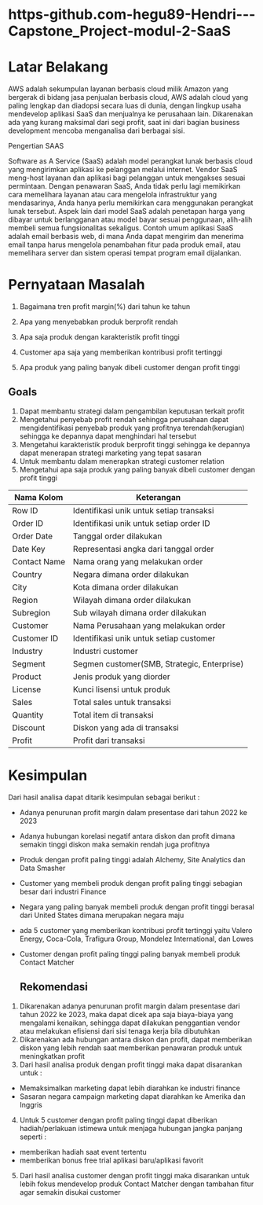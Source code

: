 # https-github.com-hegu89-Hendri---Capstone_Project-modul-2-SaaS

# Latar Belakang #
AWS adalah sekumpulan layanan berbasis cloud milik Amazon yang bergerak di bidang jasa penjualan berbasis cloud, AWS adalah cloud yang paling lengkap dan diadopsi secara luas di dunia, dengan lingkup usaha mendevelop aplikasi SaaS dan menjualnya ke perusahaan lain. Dikarenakan ada yang kurang maksimal dari segi profit, saat ini dari bagian business development mencoba menganalisa dari berbagai sisi.   

Pengertian SAAS

 Software as A Service (SaaS) adalah model perangkat lunak berbasis cloud yang mengirimkan aplikasi ke pelanggan melalui internet. Vendor SaaS meng-host layanan dan aplikasi bagi pelanggan untuk mengakses sesuai permintaan. Dengan penawaran SaaS, Anda tidak perlu lagi memikirkan cara memelihara layanan atau cara mengelola infrastruktur yang mendasarinya, Anda hanya perlu memikirkan cara menggunakan perangkat lunak tersebut. Aspek  lain dari model SaaS adalah penetapan harga yang dibayar untuk berlangganan atau model bayar sesuai penggunaan, alih-alih membeli semua fungsionalitas sekaligus. Contoh umum aplikasi SaaS adalah email berbasis web, di mana Anda dapat mengirim dan menerima email tanpa harus mengelola penambahan fitur pada produk email, atau memelihara server dan sistem operasi tempat program email dijalankan.

 # Pernyataan Masalah #

1. Bagaimana tren profit margin(%) dari tahun ke tahun

2. Apa yang menyebabkan produk berprofit rendah 

3. Apa saja produk dengan karakteristik profit tinggi

4. Customer apa saja yang memberikan kontribusi profit tertinggi

5. Apa produk yang paling banyak dibeli customer dengan profit tinggi

## Goals ##
1. Dapat membantu strategi dalam pengambilan keputusan terkait profit
2. Mengetahui penyebab profit rendah sehingga perusahaan dapat mengidentifikasi penyebab produk yang profitnya terendah(kerugian) sehingga ke depannya dapat menghindari hal tersebut 
3. Mengetahui karakteristik produk berprofit tinggi sehingga ke depannya dapat menerapan strategi marketing yang tepat sasaran
4. Untuk membantu dalam menerapkan strategi customer relation
5. Mengetahui apa saja produk yang paling banyak dibeli customer dengan profit tinggi

 Nama Kolom    | Keterangan                                   | 
|--------------|-----------------------------------------------|
|Row ID        |  Identifikasi unik untuk setiap transaksi     |
|Order ID      | Identifikasi unik untuk setiap order ID       |
|Order Date    |  Tanggal order dilakukan                      |
|Date Key      | Representasi angka dari tanggal order         |
|Contact Name  |Nama orang yang melakukan order                |
|Country       | Negara dimana order dilakukan                 |
|City          |Kota dimana order dilakukan                    |
|Region        | Wilayah dimana order dilakukan                |
|Subregion     | Sub wilayah dimana order dilakukan            |
|Customer      | Nama Perusahaan yang melakukan order          |
|Customer ID   | Identifikasi unik untuk setiap customer       |
|Industry      | Industri customer                             |
|Segment       | Segmen customer(SMB, Strategic, Enterprise)   |
|Product       | Jenis produk yang diorder                     |
|License       | Kunci lisensi untuk produk                    |
|Sales         | Total sales untuk transaksi                   |
|Quantity      | Total item di transaksi                       |
|Discount      | Diskon yang ada di transaksi                  |
|Profit        | Profit dari transaksi                         |

# Kesimpulan #

Dari hasil analisa dapat ditarik kesimpulan sebagai berikut :
- Adanya penurunan profit margin dalam presentase dari tahun 2022 ke 2023
- Adanya hubungan korelasi negatif antara diskon dan profit dimana semakin tinggi diskon maka semakin rendah juga profitnya
- Produk dengan profit paling tinggi adalah Alchemy, Site Analytics dan Data Smasher
- Customer yang membeli produk dengan profit paling tinggi sebagian besar dari industri Finance
- Negara yang paling banyak membeli produk dengan profit tinggi berasal dari United States dimana merupakan negara maju
- ada 5 customer yang memberikan kontribusi profit tertinggi yaitu Valero Energy, Coca-Cola, Trafigura Group, Mondelez International, dan Lowes 
- Customer dengan profit paling tinggi paling banyak membeli produk Contact Matcher

  ## Rekomendasi ##
1. Dikarenakan adanya penurunan profit margin dalam presentase dari tahun 2022 ke 2023, maka dapat dicek apa saja biaya-biaya yang mengalami kenaikan, sehingga dapat dilakukan penggantian vendor atau melakukan efisiensi dari sisi tenaga kerja bila dibutuhkan   
2. Dikarenakan ada hubungan antara diskon dan profit, dapat memberikan diskon yang lebih rendah saat memberikan penawaran produk untuk meningkatkan profit
3. Dari hasil analisa produk dengan profit tinggi maka dapat disarankan untuk :
- Memaksimalkan marketing dapat lebih diarahkan ke industri finance
- Sasaran negara campaign marketing dapat diarahkan ke Amerika dan Inggris
4. Untuk 5 customer dengan profit paling tinggi dapat diberikan hadiah/perlakuan istimewa untuk menjaga hubungan jangka panjang seperti :
- memberikan hadiah saat event tertentu
- memberikan bonus free trial aplikasi baru/aplikasi favorit 
5. Dari hasil analisa customer dengan profit tinggi maka disarankan untuk lebih fokus mendevelop produk  Contact Matcher dengan tambahan fitur agar semakin disukai customer



 
